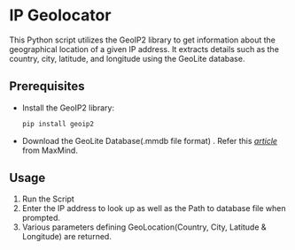 # IP Geolocator

This Python script utilizes the GeoIP2 library to get information about the geographical location of a given IP address. It extracts details such as the country, city, latitude, and longitude using the GeoLite database.

## Prerequisites

- Install the GeoIP2 library:
    ```bash
    pip install geoip2
    ```
- Download the GeoLite Database(.mmdb file format) . Refer this _[article](https://dev.maxmind.com/geoip/geolite2-free-geolocation-data)_ from MaxMind.

## Usage


1. Run the Script
2. Enter the IP address to look up as well as the Path to database file when prompted. 
3. Various parameters defining GeoLocation(Country, City, Latitude & Longitude) are returned.
